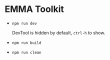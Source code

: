 # EMMA Toolkit

- `npm run dev`

    DevTool is hidden by default, `ctrl-h` to show.

- `npm run build`
- `npm run clean`
